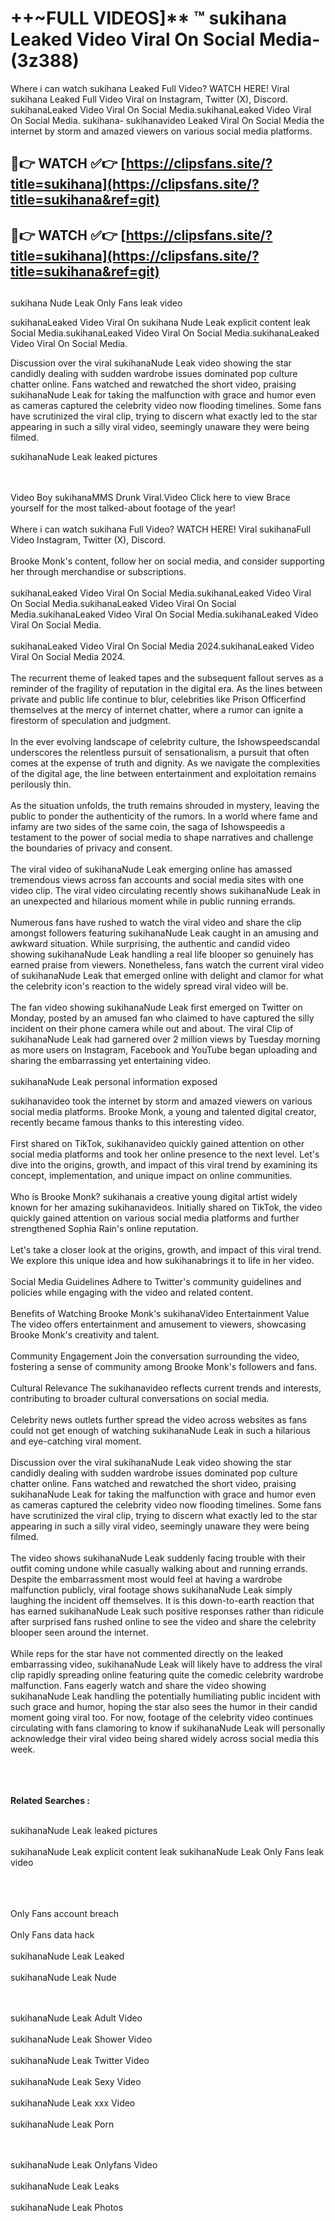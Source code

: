 #  ++~FULL VIDEOS]** ™ sukihana Leaked Video Viral On Social Media- (3z388)

Where i can watch sukihana Leaked Full Video? WATCH HERE! Viral sukihana Leaked Full Video Viral on Instagram, Twitter (X), Discord.
sukihanaLeaked Video Viral On Social Media.sukihanaLeaked Video Viral On Social Media.
sukihana- sukihanavideo Leaked Viral On Social Media the internet by storm and amazed viewers on various social media platforms.



## 🔴👉 WATCH ✅👉 [https://clipsfans.site/?title=sukihana](https://clipsfans.site/?title=sukihana&ref=git)


## 🔴👉 WATCH ✅👉 [https://clipsfans.site/?title=sukihana](https://clipsfans.site/?title=sukihana&ref=git)
##


sukihana Nude Leak Only Fans leak video 


sukihanaLeaked Video Viral On  sukihana Nude Leak explicit content leak Social Media.sukihanaLeaked Video Viral On Social Media.sukihanaLeaked Video Viral On Social Media.



Discussion over the viral sukihanaNude Leak video showing the star candidly dealing with sudden wardrobe issues dominated pop culture chatter online. Fans watched and rewatched the short video, praising sukihanaNude Leak for taking the malfunction with grace and humor even as cameras captured the celebrity video now flooding timelines. Some fans have scrutinized the viral clip, trying to discern what exactly led to the star appearing in such a silly viral video, seemingly unaware they were being filmed.


sukihanaNude Leak leaked pictures


  <br>

  <br>
Video Boy sukihanaMMS Drunk Viral.Video Click here to view Brace yourself for the most talked-about footage of the year!
<br><br>
Where i can watch sukihana Full Video? WATCH HERE! Viral sukihanaFull Video Instagram, Twitter (X), Discord.
<br><br>
Brooke Monk's content, follow her on social media, and consider supporting her through merchandise or subscriptions.
<br><br>
sukihanaLeaked Video Viral On Social Media.sukihanaLeaked Video Viral On Social Media.sukihanaLeaked Video Viral On Social Media.sukihanaLeaked Video Viral On Social Media.sukihanaLeaked Video Viral On Social Media.
<br><br>
sukihanaLeaked Video Viral On Social Media 2024.sukihanaLeaked Video Viral On Social Media 2024.
<br><br>
The recurrent theme of leaked tapes and the subsequent fallout serves as a reminder of the fragility of reputation in the digital era. As the lines between private and public life continue to blur, celebrities like Prison Officerfind themselves at the mercy of internet chatter, where a rumor can ignite a firestorm of speculation and judgment.
<br><br>
In the ever evolving landscape of celebrity culture, the Ishowspeedscandal underscores the relentless pursuit of sensationalism, a pursuit that often comes at the expense of truth and dignity. As we navigate the complexities of the digital age, the line between entertainment and exploitation remains perilously thin.
<br><br>
As the situation unfolds, the truth remains shrouded in mystery, leaving the public to ponder the authenticity of the rumors. In a world where fame and infamy are two sides of the same coin, the saga of Ishowspeedis a testament to the power of social media to shape narratives and challenge the boundaries of privacy and consent.
<br><br>
The viral video of sukihanaNude Leak emerging online has amassed tremendous views across fan accounts and social media sites with one video clip. The viral video circulating recently shows sukihanaNude Leak in an unexpected and hilarious moment while in public running errands.
<br><br>
Numerous fans have rushed to watch the viral video and share the clip amongst followers featuring sukihanaNude Leak caught in an amusing and awkward situation. While surprising, the authentic and candid video showing sukihanaNude Leak handling a real life blooper so genuinely has earned praise from viewers. Nonetheless, fans watch the current viral video of sukihanaNude Leak that emerged online with delight and clamor for what the celebrity icon's reaction to the widely spread viral video will be.
<br><br>
The fan video showing sukihanaNude Leak first emerged on Twitter on Monday, posted by an amused fan who claimed to have captured the silly incident on their phone camera while out and about. The viral Clip of sukihanaNude Leak had garnered over 2 million views by Tuesday morning as more users on Instagram, Facebook and YouTube began uploading and sharing the embarrassing yet entertaining video.
<br><br>
sukihanaNude Leak personal information exposed

sukihanavideo took the internet by storm and amazed viewers on various social media platforms. Brooke Monk, a young and talented digital creator, recently became famous thanks to this interesting video.
<br><br>
First shared on TikTok, sukihanavideo quickly gained attention on other social media platforms and took her online presence to the next level. Let's dive into the origins, growth, and impact of this viral trend by examining its concept, implementation, and unique impact on online communities.
<br><br>
Who is Brooke Monk? sukihanais a creative young digital artist widely known for her amazing sukihanavideos. Initially shared on TikTok, the video quickly gained attention on various social media platforms and further strengthened Sophia Rain's online reputation.
<br><br>
Let's take a closer look at the origins, growth, and impact of this viral trend. We explore this unique idea and how sukihanabrings it to life in her video.
<br><br>
Social Media Guidelines Adhere to Twitter's community guidelines and policies while engaging with the video and related content.
<br><br>
Benefits of Watching Brooke Monk's sukihanaVideo Entertainment Value The video offers entertainment and amusement to viewers, showcasing Brooke Monk's creativity and talent.
<br><br>
Community Engagement Join the conversation surrounding the video, fostering a sense of community among Brooke Monk's followers and fans.
<br><br>
Cultural Relevance The sukihanavideo reflects current trends and interests, contributing to broader cultural conversations on social media.
<br><br>
Celebrity news outlets further spread the video across websites as fans could not get enough of watching sukihanaNude Leak in such a hilarious and eye-catching viral moment.
<br><br>
Discussion over the viral sukihanaNude Leak video showing the star candidly dealing with sudden wardrobe issues dominated pop culture chatter online. Fans watched and rewatched the short video, praising sukihanaNude Leak for taking the malfunction with grace and humor even as cameras captured the celebrity video now flooding timelines. Some fans have scrutinized the viral clip, trying to discern what exactly led to the star appearing in such a silly viral video, seemingly unaware they were being filmed.
<br><br>
The video shows sukihanaNude Leak suddenly facing trouble with their outfit coming undone while casually walking about and running errands. Despite the embarrassment most would feel at having a wardrobe malfunction publicly, viral footage shows sukihanaNude Leak simply laughing the incident off themselves. It is this down-to-earth reaction that has earned sukihanaNude Leak such positive responses rather than ridicule after surprised fans rushed online to see the video and share the celebrity blooper seen around the internet.
<br><br>
While reps for the star have not commented directly on the leaked embarrassing video, sukihanaNude Leak will likely have to address the viral clip rapidly spreading online featuring quite the comedic celebrity wardrobe malfunction. Fans eagerly watch and share the video showing sukihanaNude Leak handling the potentially humiliating public incident with such grace and humor, hoping the star also sees the humor in their candid moment going viral too. For now, footage of the celebrity video continues circulating with fans clamoring to know if sukihanaNude Leak will personally acknowledge their viral video being shared widely across social media this week.
<br><br>

<br><br>
<strong>Related Searches :</strong>
<br><br>

sukihanaNude Leak leaked pictures
<br><br>
sukihanaNude Leak explicit content leak
sukihanaNude Leak Only Fans leak video
<br><br>

<br><br>
Only Fans account breach
<br><br>
Only Fans data hack
<br><br>
sukihanaNude Leak Leaked
<br><br>
sukihanaNude Leak Nude

<br><br>
sukihanaNude Leak Adult Video
<br><br>
sukihanaNude Leak Shower Video
<br><br>
sukihanaNude Leak Twitter Video
<br><br>
sukihanaNude Leak Sexy Video
<br><br>
sukihanaNude Leak xxx Video
<br><br>
sukihanaNude Leak Porn

<br><br>
sukihanaNude Leak Onlyfans Video
<br><br>
sukihanaNude Leak Leaks
<br><br>
sukihanaNude Leak Photos